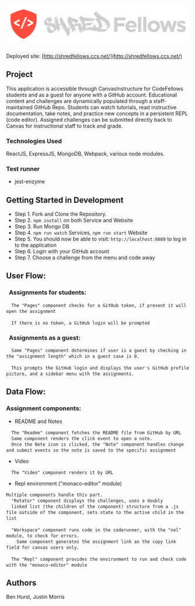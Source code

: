 # ![./src/assets/img/shred-p-logo-01-01.png](./src/assets/img/shred-p-logo-01-01.png)

Deployed site: [http://shredfellows.ccs.net/](http://shredfellows.ccs.net/)

## Project

This application is accessible through CanvasInstructure for CodeFellows students and as a guest for anyone with a GitHub account. Educational content and challenges are dynamically populated through a staff-maintained GitHub Repo. Students can watch tutorials, read instructive documentation, take notes, and practice new concepts in a persistent REPL (code editor). Assigned challenges can be submitted directly back to Canvas for instructional staff to track and grade.

### Technologies Used

ReactJS, ExpressJS, MongoDB, Webpack, various node modules.

### Test runner

* jest-enzyme

## Getting Started in Development

* Step 1. Fork and Clone the Repository.
* Step 2. `npm install` on both Service and Website
* Step 3. Run Mongo DB
* Step 4. `npm run watch` Services, `npm run start` Website
* Step 5. You should now be able to visit: `http://localhost:8080` to log in to the application
* Step 6. Login with your GitHub account
* Step 7. Choose a challenge from the menu and code away

## User Flow:

### &nbsp; Assignments for students:


```
  The "Pages" component checks for a GitHub token, if present it will open the assignment

  If there is no token, a GitHub login will be prompted 
```
### &nbsp; Assignments as a guest:

```
  Same "Pages" component determines if user is a guest by checking in the "assignment length" which in a guest case is 0.

  This prompts the GitHub login and displays the user's GitHub profile picture, and a sidebar menu with the assignments.
```

## Data Flow:

### Assignment components:

* README and Notes

```
  The "Readme" component fetches the README file from GitHub by URL
  Same component renders the click event to open a note. 
  Once the Note icon is clicked, the "Note" component handles change and submit events so the note is saved to the specific assignment
```
* Video

```
  The "Video" component renders it by URL
```

* Repl environment ("monaco-editor" module)
```
Multiple components handle this part.
  "Rotator" component displays the challenges, uses a doubly
  linked list (the children of the component) structure from a .js file outside of the component, sets state to the active child in the list

  "Workspace" component runs code in the coderunner, with the "nel" module, to check for errors.  
    Same component generates the assignment link an the copy link field for canvas users only.

  The "Repl" component provides the environment to run and check code with the "monaco-editor" module

```

## Authors

Ben Hurst, Justin Morris
